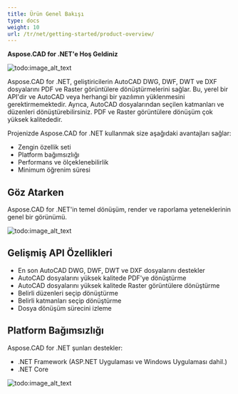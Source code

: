 ```yaml
---
title: Ürün Genel Bakışı
type: docs
weight: 10
url: /tr/net/getting-started/product-overview/
---
```


**Aspose.CAD for .NET'e Hoş Geldiniz**

![todo:image_alt_text](/cad/_assets/home_1.png)

Aspose.CAD for .NET, geliştiricilerin AutoCAD DWG, DWF, DWT ve DXF dosyalarını PDF ve Raster görüntülere dönüştürmelerini sağlar. Bu, yerel bir API'dir ve AutoCAD veya herhangi bir yazılımın yüklenmesini gerektirmemektedir. Ayrıca, AutoCAD dosyalarından seçilen katmanları ve düzenleri dönüştürebilirsiniz. PDF ve Raster görüntülere dönüşüm çok yüksek kalitededir.

Projenizde Aspose.CAD for .NET kullanmak size aşağıdaki avantajları sağlar:

- Zengin özellik seti
- Platform bağımsızlığı
- Performans ve ölçeklenebilirlik
- Minimum öğrenim süresi

## **Göz Atarken**
Aspose.CAD for .NET'in temel dönüşüm, render ve raporlama yeteneklerinin genel bir görünümü.

![todo:image_alt_text](/cad/_assets/net/product-overview_2.png)
## **Gelişmiş API Özellikleri**
- En son AutoCAD DWG, DWF, DWT ve DXF dosyalarını destekler
- AutoCAD dosyalarını yüksek kalitede PDF'ye dönüştürme
- AutoCAD dosyalarını yüksek kalitede Raster görüntülere dönüştürme
- Belirli düzenleri seçip dönüştürme
- Belirli katmanları seçip dönüştürme
- Dosya dönüşüm sürecini izleme
## **Platform Bağımsızlığı**
Aspose.CAD for .NET şunları destekler:

- .NET Framework (ASP.NET Uygulaması ve Windows Uygulaması dahil.)
- .NET Core

![todo:image_alt_text](/cad/_assets/net/product-overview_3.png)
